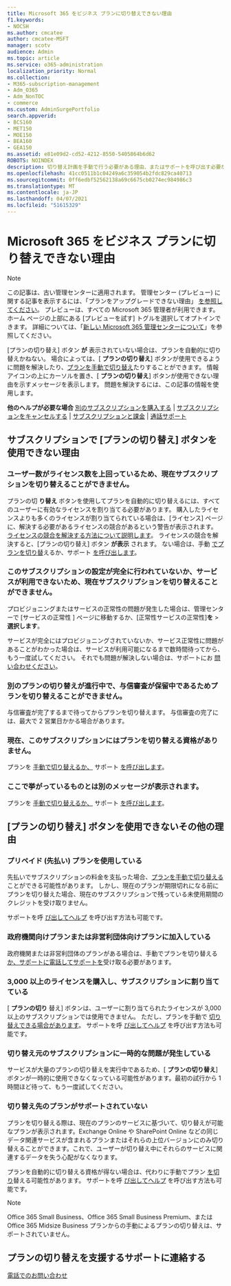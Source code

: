 ```yaml
---
title: Microsoft 365 をビジネス プランに切り替えできない理由
f1.keywords:
- NOCSH
ms.author: cmcatee
author: cmcatee-MSFT
manager: scotv
audience: Admin
ms.topic: article
ms.service: o365-administration
localization_priority: Normal
ms.collection:
- M365-subscription-management
- Adm_O365
- Adm_NonTOC
- commerce
ms.custom: AdminSurgePortfolio
search.appverid:
- BCS160
- MET150
- MOE150
- BEA160
- GEA150
ms.assetid: e81e09d2-cd52-4212-8550-5405864b6d62
ROBOTS: NOINDEX
description: 切り替え計画を手動で行う必要がある理由、またはサポートを呼び出す必要がある理由を理解します。
ms.openlocfilehash: 41cc0511b1c04249a6c359054b2fdc829ca40713
ms.sourcegitcommit: 0ff6edbf52562138a69c6675cb0274ec984986c3
ms.translationtype: MT
ms.contentlocale: ja-JP
ms.lasthandoff: 04/07/2021
ms.locfileid: "51615329"
---
```

# <a name="why-cant-i-switch-microsoft-365-for-business-plans"></a>Microsoft 365 をビジネス プランに切り替えできない理由

> [!NOTE]
> この記事は、古い管理センターに適用されます。 管理センター (プレビュー) に関する記事を表示するには、「プランをアップグレードできない理由」 [を参照してください](upgrade-to-different-plan.md#why-cant-i-upgrade-plans)。 プレビューは、すべての Microsoft 365 管理者が利用できます。ホーム ページの上部にある [プレビューを試す] トグルを選択してオプトインできます。 詳細については、「[新しい Microsoft 365 管理センターについて](../../admin/microsoft-365-admin-center-preview.md)」を参照してください。

[プランの切り替え] ボタン **が** 表示されていない場合は、プランを自動的に切り替えかねない。 場合によっては、[ **プランの切り替え**] ボタンが使用できるように問題を解決したり、[プランを手動で切り替え](switch-plans-manually.md)たりすることができます。 情報アイコンの上にカーソルを置き、[ **プランの切り替え**] ボタンが使用できない理由を示すメッセージを表示します。 問題を解決するには、この記事の情報を使用します。

 **他のヘルプが必要な場合** [別のサブスクリプションを購入する](../try-or-buy-microsoft-365.md)  | [サブスクリプションをキャンセルする](cancel-your-subscription.md)  | [サブスクリプションと課金](../index.yml)  | [通話サポート](../../admin/contact-support-for-business-products.md)

## <a name="why-isnt-the-switch-plans-button-available-for-my-subscription"></a>サブスクリプションで [プランの切り替え] ボタンを使用できない理由

### <a name="you-cant-switch-subscriptions-now-because-you-have-more-users-than-licenses"></a>ユーザー数がライセンス数を上回っているため、現在サブスクリプションを切り替えることができません。

プランの切 **り替え** ボタンを使用してプランを自動的に切り替えるには、すべてのユーザーに有効なライセンスを割り当てる必要があります。 購入したライセンスよりも多くのライセンスが割り当てられている場合は、[ライセンス] ページに<a href="https://go.microsoft.com/fwlink/p/?linkid=842264" target="_blank"></a>、解決する必要があるライセンスの競合があるという警告が表示されます。 [ライセンスの競合を解決する方法について説明します](../../commerce/licenses/buy-licenses.md)。 ライセンスの競合を解決すると、[プランの切り替え] ボタン **が表示** されます。 ない場合は、手動 [でプランを切り替](switch-plans-manually.md)えるか、サポート [を呼び出します](../../admin/contact-support-for-business-products.md)。

### <a name="you-cant-switch-subscriptions-right-now-because-this-subscription-isnt-fully-set-up-or-the-service-isnt-available"></a>このサブスクリプションの設定が完全に行われていないか、サービスが利用できないため、現在サブスクリプションを切り替えることができません。

プロビジョニングまたはサービスの正常性の問題が発生した場合は、管理センターで [サービスの正常性 <a href="https://go.microsoft.com/fwlink/p/?linkid=842900" target="_blank"></a>] ページに移動するか、[正常性サービスの正常性]**を** \> **選択します**。

サービスが完全にはプロビジョニングされていないか、サービス正常性に問題があることがわかった場合は、サービスが利用可能になるまで数時間待ってから、もう一度試してください。 それでも問題が解決しない場合は、サポートにお [問い合わせください](../../admin/contact-support-for-business-products.md)。
  
### <a name="you-cant-switch-plans-because-another-plan-is-in-the-process-of-being-switched-and-is-pending-a-credit-check"></a>別のプランの切り替えが進行中で、与信審査が保留中であるためプランを切り替えることができません。

与信審査が完了するまで待ってからプランを切り替えます。 与信審査の完了には、最大で 2 営業日かかる場合があります。
  
### <a name="currently-this-subscription-is-not-eligible-to-switch-plans"></a>現在、このサブスクリプションにはプランを切り替える資格がありません。

プランを [手動で切り替えるか、](switch-plans-manually.md) サポート [を呼び出します](../../admin/contact-support-for-business-products.md)。
  
### <a name="i-see-a-different-message-than-whats-listed-here"></a>ここで挙がっているものとは別のメッセージが表示されます。

プランを [手動で切り替えるか、](switch-plans-manually.md) サポート [を呼び出します](../../admin/contact-support-for-business-products.md)。
  
## <a name="additional-reasons-the-switch-plans-button-is-unavailable"></a>[プランの切り替え] ボタンを使用できないその他の理由

### <a name="you-have-a-prepaid-plan"></a>プリペイド (先払い) プランを使用している

先払いでサブスクリプションの料金を支払った場合、[プランを手動で切り替える](switch-plans-manually.md)ことができる可能性があります。 しかし、現在のプランが期限切れになる前にプランを切り替えた場合、現在のサブスクリプションで残っている未使用期間のクレジットを受け取りません。
  
サポートを呼 [び出してヘルプ](../../admin/contact-support-for-business-products.md) を呼び出す方法も可能です。
  
### <a name="you-have-a-government-or-non-profit-plan"></a>政府機関向けプランまたは非営利団体向けプランに加入している

政府機関または非営利団体のプランがある場合は、手動でプランを切り替える[か、サポート](switch-plans-manually.md)[に電話してサポートを](../../admin/contact-support-for-business-products.md)受け取る必要があります。
  
### <a name="3000-or-more-licenses-have-been-purchased-and-assigned-for-the-subscription"></a>3,000 以上のライセンスを購入し、サブスクリプションに割り当てている

[ **プランの切り** 替え] ボタンは、ユーザーに割り当てられたライセンスが 3,000 以上のサブスクリプションでは使用できません。 ただし、プランを手動で [切り替えできる場合があります](switch-plans-manually.md)。 サポートを呼 [び出してヘルプ](../../admin/contact-support-for-business-products.md) を呼び出す方法も可能です。
  
### <a name="the-subscription-that-you-want-to-switch-from-has-a-temporary-issue"></a>切り替え元のサブスクリプションに一時的な問題が発生している

サービスが大量のプランの切り替えを実行中であるため、[ **プランの切り替え**] ボタンが一時的に使用できなくなっている可能性があります。最初の試行から 1 時間ほど待って、もう一度試してください。
  
### <a name="the-plan-that-you-want-to-switch-to-isnt-a-supported-option"></a>切り替え先のプランがサポートされていない

プランを切り替える際は、現在のプランのサービスに基づいて、切り替えが可能なプランが表示されます。Exchange Online や SharePoint Online などの同じデータ関連サービスが含まれるプランまたはそれらの上位バージョンにのみ切り替えることができます。これで、ユーザーが切り替え中にそれらのサービスに関連するデータを失う心配がなくなります。
  
プランを自動的に切り替える資格が得ない場合は、代わりに手動でプラン [を切り](switch-plans-manually.md)替える可能性があります。 サポートを呼 [び出してヘルプ](../../admin/contact-support-for-business-products.md) を呼び出す方法も可能です。
  
> [!NOTE]
> Office 365 Small Business、Office 365 Small Business Premium、または Office 365 Midsize Business プランからの手動によるプランの切り替えは、サポートされていません。
  
## <a name="call-support-to-help-you-switch-plans"></a>プランの切り替えを支援するサポートに連絡する

[電話でのお問い合わせ](../../admin/contact-support-for-business-products.md)